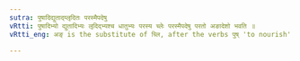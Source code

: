 ```yaml
---
sutra: पुषादिद्युताद्य्लृदितः परस्मैपदेषु
vRtti: पुषादिभ्यो द्युतादिभ्यः लृदिद्भ्यश्च धातुभ्यः परस्य च्लेः परस्मैपदेषु परतो अङादेशो भवति ॥
vRtti_eng: अङ् is the substitute of च्लि, after the verbs पुष् 'to nourish', and the rest, द्युत् 'to shine', and the rest, and the verbs having an indicatory लृ, when the affixes of the _Parasmaipada_ follow.

---
```

